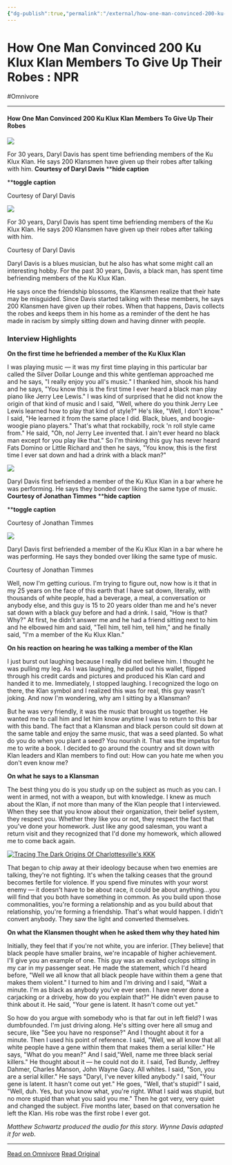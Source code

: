 ```yaml
---
{"dg-publish":true,"permalink":"/external/how-one-man-convinced-200-ku-klux-klan-members-to-give-up-their-robes-npr/","title":"How One Man Convinced 200 Ku Klux Klan Members To Give Up Their Robes : NPR","tags":["interesting","fave"],"created":"","updated":""}
---
```



# How One Man Convinced 200 Ku Klux Klan Members To Give Up Their Robes : NPR
#Omnivore


---

#### How One Man Convinced 200 Ku Klux Klan Members To Give Up Their Robes

![](https://media.npr.org/assets/img/2017/08/20/dd-at-klan-rally-86b79260ae3df15b6871f5202c863793d7968426-s1100-c50.jpg) 

 For 30 years, Daryl Davis has spent time befriending members of the Ku Klux Klan. He says 200 Klansmen have given up their robes after talking with him. **Courtesy of Daryl Davis** ****hide caption** 

****toggle caption** 

 Courtesy of Daryl Davis 

![](https://media.npr.org/assets/img/2017/08/20/dd-at-klan-rally-86b79260ae3df15b6871f5202c863793d7968426-s1200.jpg) 

For 30 years, Daryl Davis has spent time befriending members of the Ku Klux Klan. He says 200 Klansmen have given up their robes after talking with him.

 Courtesy of Daryl Davis 

Daryl Davis is a blues musician, but he also has what some might call an interesting hobby. For the past 30 years, Davis, a black man, has spent time befriending members of the Ku Klux Klan.

He says once the friendship blossoms, the Klansmen realize that their hate may be misguided. Since Davis started talking with these members, he says 200 Klansmen have given up their robes. When that happens, Davis collects the robes and keeps them in his home as a reminder of the dent he has made in racism by simply sitting down and having dinner with people.

### Interview Highlights

**On the first time he befriended a member of the Ku Klux Klan**

I was playing music — it was my first time playing in this particular bar called the Silver Dollar Lounge and this white gentleman approached me and he says, "I really enjoy you all's music." I thanked him, shook his hand and he says, "You know this is the first time I ever heard a black man play piano like Jerry Lee Lewis." I was kind of surprised that he did not know the origin of that kind of music and I said, "Well, where do you think Jerry Lee Lewis learned how to play that kind of style?" He's like, "Well, I don't know." I said, "He learned it from the same place I did. Black, blues, and boogie-woogie piano players." That's what that rockabilly, rock 'n roll style came from." He said, "Oh, no! Jerry Lee invented that. I ain't ever heard no black man except for you play like that." So I'm thinking this guy has never heard Fats Domino or Little Richard and then he says, "You know, this is the first time I ever sat down and had a drink with a black man?"

![](https://media.npr.org/assets/img/2017/08/20/20170629_daryl_davis_015_custom-b6e5c20f962425b2d795ba585f3cc5e5943ef0f0-s1100-c50.jpg) 

 Daryl Davis first befriended a member of the Ku Klux Klan in a bar where he was performing. He says they bonded over liking the same type of music. **Courtesy of Jonathan Timmes** ****hide caption** 

****toggle caption** 

 Courtesy of Jonathan Timmes 

![](https://media.npr.org/assets/img/2017/08/20/20170629_daryl_davis_015_custom-b6e5c20f962425b2d795ba585f3cc5e5943ef0f0-s1400.jpg) 

Daryl Davis first befriended a member of the Ku Klux Klan in a bar where he was performing. He says they bonded over liking the same type of music.

 Courtesy of Jonathan Timmes 

Well, now I'm getting curious. I'm trying to figure out, now how is it that in my 25 years on the face of this earth that I have sat down, literally, with thousands of white people, had a beverage, a meal, a conversation or anybody else, and this guy is 15 to 20 years older than me and he's never sat down with a black guy before and had a drink. I said, "How is that? Why?" At first, he didn't answer me and he had a friend sitting next to him and he elbowed him and said, "Tell him, tell him, tell him," and he finally said, "I'm a member of the Ku Klux Klan."

**On his reaction on hearing he was talking a member of the Klan**

I just burst out laughing because I really did not believe him. I thought he was pulling my leg. As I was laughing, he pulled out his wallet, flipped through his credit cards and pictures and produced his Klan card and handed it to me. Immediately, I stopped laughing. I recognized the logo on there, the Klan symbol and I realized this was for real, this guy wasn't joking. And now I'm wondering, why am I sitting by a Klansman?

But he was very friendly, it was the music that brought us together. He wanted me to call him and let him know anytime I was to return to this bar with this band. The fact that a Klansman and black person could sit down at the same table and enjoy the same music, that was a seed planted. So what do you do when you plant a seed? You nourish it. That was the impetus for me to write a book. I decided to go around the country and sit down with Klan leaders and Klan members to find out: How can you hate me when you don't even know me?

**On what he says to a Klansman** 

The best thing you do is you study up on the subject as much as you can. I went in armed, not with a weapon, but with knowledge. I knew as much about the Klan, if not more than many of the Klan people that I interviewed. When they see that you know about their organization, their belief system, they respect you. Whether they like you or not, they respect the fact that you've done your homework. Just like any good salesman, you want a return visit and they recognized that I'd done my homework, which allowed me to come back again.

[![Tracing The Dark Origins Of Charlottesville's KKK ](https://media.npr.org/assets/img/2017/08/19/gettyimages-810944492_sq-2010774b20135c7687f4e9cae1c14d4937bb267a-s300-c85.jpg)](https://www.npr.org/sections/codeswitch/2017/08/19/543968997/tracing-the-dark-origins-of-charlottesvilles-kkk)

That began to chip away at their ideology because when two enemies are talking, they're not fighting. It's when the talking ceases that the ground becomes fertile for violence. If you spend five minutes with your worst enemy — it doesn't have to be about race, it could be about anything...you will find that you both have something in common. As you build upon those commonalities, you're forming a relationship and as you build about that relationship, you're forming a friendship. That's what would happen. I didn't convert anybody. They saw the light and converted themselves.

**On what the Klansmen thought when he asked them why they hated him** 

Initially, they feel that if you're not white, you are inferior. \[They believe\] that black people have smaller brains, we're incapable of higher achievement. I'll give you an example of one. This guy was an exalted cyclops sitting in my car in my passenger seat. He made the statement, which I'd heard before, "Well we all know that all black people have within them a gene that makes them violent." I turned to him and I'm driving and I said, "Wait a minute. I'm as black as anybody you've ever seen. I have never done a carjacking or a driveby, how do you explain that?" He didn't even pause to think about it. He said, "Your gene is latent. It hasn't come out yet."

So how do you argue with somebody who is that far out in left field? I was dumbfounded. I'm just driving along. He's sitting over here all smug and secure, like "See you have no response?" And I thought about it for a minute. Then I used his point of reference. I said, "Well, we all know that all white people have a gene within them that makes them a serial killer." He says, "What do you mean?" And I said,"Well, name me three black serial killers." He thought about it — he could not do it. I said, Ted Bundy, Jeffrey Dahmer, Charles Manson, John Wayne Gacy. All whites. I said, "Son, you are a serial killer." He says "Daryl, I've never killed anybody." I said, "Your gene is latent. It hasn't come out yet." He goes, "Well, that's stupid!" I said, "Well, duh. Yes, but you know what, you're right. What I said was stupid, but no more stupid than what you said you me." Then he got very, very quiet and changed the subject. Five months later, based on that conversation he left the Klan. His robe was the first robe I ever got.

_Matthew Schwartz produced the audio for this story. Wynne Davis adapted it for web._

---

[Read on Omnivore](https://omnivore.app/me/how-one-man-convinced-200-ku-klux-klan-members-to-give-up-their--186eb080f52)
[Read Original](https://www.npr.org/2017/08/20/544861933/how-one-man-convinced-200-ku-klux-klan-members-to-give-up-their-robes)
